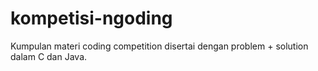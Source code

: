 # kompetisi-ngoding
Kumpulan materi coding competition disertai dengan problem + solution dalam C dan Java.
